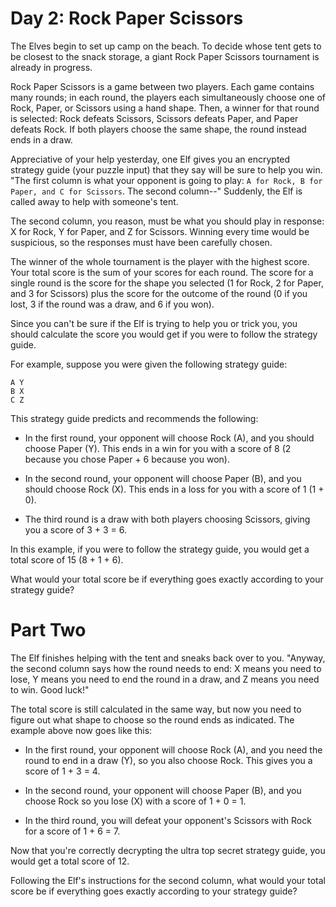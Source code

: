 # Day 2: Rock Paper Scissors

The Elves begin to set up camp on the beach. To decide whose tent gets to be closest to the snack storage,
a giant Rock Paper Scissors tournament is already in progress.

Rock Paper Scissors is a game between two players. Each game contains many rounds;
in each round, the players each simultaneously choose one of Rock, Paper, or Scissors using a hand shape.
Then, a winner for that round is selected:
Rock defeats Scissors, Scissors defeats Paper, and Paper defeats Rock.
If both players choose the same shape, the round instead ends in a draw.

Appreciative of your help yesterday, one Elf gives you an encrypted strategy guide (your puzzle input)
that they say will be sure to help you win.
"The first column is what your opponent is going to play: `A for Rock, B for Paper, and C for Scissors`.
The second column--" Suddenly, the Elf is called away to help with someone's tent.

The second column, you reason, must be what you should play in response:
X for Rock, Y for Paper, and Z for Scissors.
Winning every time would be suspicious, so the responses must have been carefully chosen.

The winner of the whole tournament is the player with the highest score.
Your total score is the sum of your scores for each round.
The score for a single round is the score for the shape you selected
(1 for Rock, 2 for Paper, and 3 for Scissors) plus the score for the outcome of the round
(0 if you lost, 3 if the round was a draw, and 6 if you won).

Since you can't be sure if the Elf is trying to help you or trick you,
you should calculate the score you would get if you were to follow the strategy guide.

For example, suppose you were given the following strategy guide:

```
A Y
B X
C Z
```

This strategy guide predicts and recommends the following:

- In the first round, your opponent will choose Rock (A), and you should choose Paper (Y).
  This ends in a win for you with a score of 8 (2 because you chose Paper + 6 because you won).

- In the second round, your opponent will choose Paper (B), and you should choose Rock (X).
  This ends in a loss for you with a score of 1 (1 + 0).

- The third round is a draw with both players choosing Scissors, giving you a score of 3 + 3 = 6.

In this example, if you were to follow the strategy guide, you would get a total score of 15 (8 + 1 + 6).

What would your total score be if everything goes exactly according to your strategy guide?


# Part Two

The Elf finishes helping with the tent and sneaks back over to you.
"Anyway, the second column says how the round needs to end:
X means you need to lose, Y means you need to end the round in a draw, and Z means you need to win.
Good luck!"

The total score is still calculated in the same way,
but now you need to figure out what shape to choose so the round ends as indicated.
The example above now goes like this:

- In the first round, your opponent will choose Rock (A), and you need the round to end in a draw (Y),
  so you also choose Rock. This gives you a score of 1 + 3 = 4.

- In the second round, your opponent will choose Paper (B),
  and you choose Rock so you lose (X) with a score of 1 + 0 = 1.

- In the third round, you will defeat your opponent's Scissors with Rock for a score of 1 + 6 = 7.

Now that you're correctly decrypting the ultra top secret strategy guide,
you would get a total score of 12.

Following the Elf's instructions for the second column,
what would your total score be if everything goes exactly according to your strategy guide?
